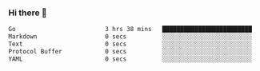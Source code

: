 ### Hi there 👋

<!--
**yeya24/yeya24** is a ✨ _special_ ✨ repository because its `README.md` (this file) appears on your GitHub profile.

Here are some ideas to get you started:

- 🔭 I’m currently working on ...
- 🌱 I’m currently learning ...
- 👯 I’m looking to collaborate on ...
- 🤔 I’m looking for help with ...
- 💬 Ask me about ...
- 📫 How to reach me: ...
- 😄 Pronouns: ...
- ⚡ Fun fact: ...
-->

<!--START_SECTION:waka-->

```txt
Go                         3 hrs 38 mins   █████████████████████████   99.81 %
Markdown                   0 secs          ░░░░░░░░░░░░░░░░░░░░░░░░░   00.16 %
Text                       0 secs          ░░░░░░░░░░░░░░░░░░░░░░░░░   00.01 %
Protocol Buffer            0 secs          ░░░░░░░░░░░░░░░░░░░░░░░░░   00.01 %
YAML                       0 secs          ░░░░░░░░░░░░░░░░░░░░░░░░░   00.01 %
```

<!--END_SECTION:waka-->
